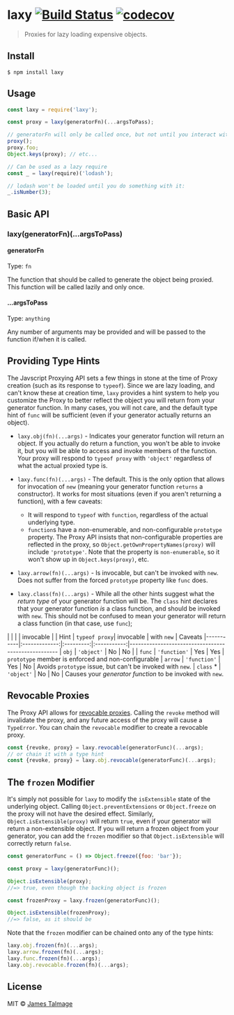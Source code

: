 # laxy [![Build Status](https://travis-ci.org/jamestalmage/laxy.svg?branch=master)](https://travis-ci.org/jamestalmage/laxy) [![codecov](https://codecov.io/gh/jamestalmage/laxy/badge.svg?branch=master)](https://codecov.io/gh/jamestalmage/laxy?branch=master)

> Proxies for lazy loading expensive objects.


## Install

```
$ npm install laxy
```


## Usage

```js
const laxy = require('laxy');

const proxy = laxy(generatorFn)(...argsToPass);

// generatorFn will only be called once, but not until you interact with the proxy in some way:
proxy();
proxy.foo;
Object.keys(proxy); // etc...

// Can be used as a lazy require
const _ = laxy(require)('lodash');

// lodash won't be loaded until you do something with it:
_.isNumber(3);
```


## Basic API

### laxy(generatorFn)(...argsToPass)

#### generatorFn

  Type: `fn`

  The function that should be called to generate the object being proxied. This function will be called lazily and only once.
  
#### ...argsToPass

  Type: `anything`

  Any number of arguments may be provided and will be passed to the function if/when it is called.

## Providing Type Hints

The Javscript Proxying API sets a few things in stone at the time of Proxy creation (such as its response to `typeof`). Since we are lazy loading, and can't know these at creation time, `laxy` provides a hint system to help you customize the Proxy to better reflect the object you will return from your generator function. In many cases, you will not care, and the default type hint of `func` will be sufficient (even if your generator actually returns an object).

  * `laxy.obj(fn)(...args)` - Indicates your generator function will return an object. If you actually do return a function, you won't be able to invoke it, but you will be able to access and invoke members of the function. Your proxy will respond to `typeof proxy` with `'object'` regardless of what the actual proxied type is.

  * `laxy.func(fn)(...args)` - The default. This is the only option that allows for invocation of `new` (meaning your generator function `returns` a constructor). It works for most situations (even if you aren't returning a function), with a few caveats:
   
    * It will respond to `typeof` with `function`, regardless of the actual underlying type. 
    * `function`s have a *non*-enumerable, and non-configurable `prototype` property. The Proxy API insists that non-configurable properties are reflected in the proxy, so `Object.getOwnPropertyNames(proxy)` will include `'prototype'`. Note that the property is `non-enumerable`, so it won't show up in `Object.keys(proxy)`, etc.
  
  * `laxy.arrow(fn)(...args)` - Is invocable, but can't be invoked with `new`. Does not suffer from the forced `prototype` property like `func` does.
  
  * `laxy.class(fn)(...args)` - While all the other hints suggest what the *return type* of your generator function will be. The `class` hint declares that your generator function *is* a class function, and should be invoked with `new`. This should not be confused to mean your generator will return a class function (in that case, use `func`);

|           |               |           |  invocable  |
|   Hint    | `typeof proxy`| invocable |  with `new` |  Caveats
|-----------|:-------------:|:---------:|:-----------:|----------------------------------------------------
| `obj`     |  `'object'`   |    No     |     No      |
| `func`    |  `'function'` |    Yes    |     Yes     | `prototype` member is enforced and non-configurable
| `arrow`   |  `'function'` |    Yes    |     No      |  Avoids `prototype` issue, but can't be invoked with `new`.
| `class` * |  `'object'`   |    No     |     No      |  Causes your *generator function* to be invoked with `new`.


## Revocable Proxies

The Proxy API allows for [revocable proxies](https://developer.mozilla.org/en-US/docs/Web/JavaScript/Reference/Global_Objects/Proxy/revocable). Calling the `revoke` method will invalidate the proxy, and any future access of the proxy will cause a `TypeError`. You can chain the `revocable` modifier to create a revocable proxy.

```js
const {revoke, proxy} = laxy.revocable(generatorFunc)(...args);
// or chain it with a type hint
const {revoke, proxy} = laxy.obj.revocable(generatorFunc)(...args);
```

## The `frozen` Modifier

It's simply not possible for `laxy` to modify the `isExtensible` state of the underlying object. Calling `Object.preventExtensions` or `Object.freeze` on the proxy will not have the desired effect. Similarly, `Object.isExtensible(proxy)` will return `true`, even if your generator will return a non-extensible object. If you will return a frozen object from your generator, you can add the `frozen` modifier so that `Object.isExtensible` will correctly return `false`. 

```js
const generatorFunc = () => Object.freeze({foo: 'bar'});

const proxy = laxy(generatorFunc)();

Object.isExtensible(proxy); 
//=> true, even though the backing object is frozen

const frozenProxy = laxy.frozen(generatorFunc)();

Object.isExtensible(frozenProxy);
//=> false, as it should be
```

Note that the `frozen` modifier can be chained onto any of the type hints:

```js
laxy.obj.frozen(fn)(...args);
laxy.arrow.frozen(fn)(...args);
laxy.func.frozen(fn)(...args);
laxy.obj.revocable.frozen(fn)(...args);
```


## License

MIT © [James Talmage](https://github.com/jamestalmage)
